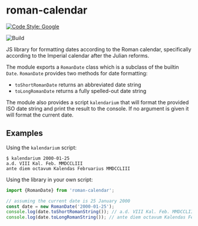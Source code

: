 # roman-calendar

[![Code Style: Google](https://img.shields.io/badge/code%20style-google-blueviolet.svg)](https://github.com/google/gts)

![Build](https://github.com/nottsknight/roman-calendar/actions/workflows/build-test.yml/badge.svg)

JS library for formatting dates according to the Roman calendar,
specifically according to the Imperial calendar after the Julian reforms.

The module exports a `RomanDate` class which is a subclass of the builtin
`Date`. `RomanDate` provides two methods for date formatting:
- `toShortRomanDate` returns an abbreviated date string
- `toLongRomanDate` returns a fully spelled-out date string

The module also provides a script `kalendarium` that will format the provided
ISO date string and print the result to the console. If no argument is given
it will format the current date.

## Examples

Using the `kalendarium` script:

```console
$ kalendarium 2000-01-25
a.d. VIII Kal. Feb. MMDCCLIII
ante diem octavum Kalendas Februarius MMDCCLIII
```

Using the library in your own script:

```typescript
import {RomanDate} from 'roman-calendar';

// assuming the current date is 25 January 2000
const date = new RomanDate('2000-01-25');
console.log(date.toShortRomanString()); // a.d. VIII Kal. Feb. MMDCCLIII
console.log(date.toLongRomanString()); // ante diem octavum Kalendas Februarii MMDCCLIII
```
